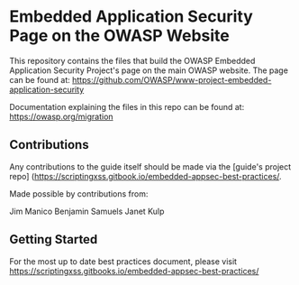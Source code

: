# Embedded Application Security Page on the OWASP Website

This repository contains the files that build the OWASP Embedded Application Security Project's page on the main OWASP website. The page can be found at: https://github.com/OWASP/www-project-embedded-application-security

Documentation explaining the files in this repo can be found at: https://owasp.org/migration

## Contributions

Any contributions to the guide itself should be made via the [guide's project repo] (https://scriptingxss.gitbook.io/embedded-appsec-best-practices/.

Made possible by contributions from:

Jim Manico
Benjamin Samuels
Janet Kulp

## Getting Started

For the most up to date best practices document, please visit https://scriptingxss.gitbooks.io/embedded-appsec-best-practices/

